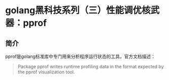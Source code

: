# golang黑科技系列（三）性能调优核武器：pprof

## 简介
pprof是golang标准库中专门用来分析程序运行状态的工具，官方文档描述：
> Package pprof writes runtime profiling data in the format expected by the pprof visualization tool.
